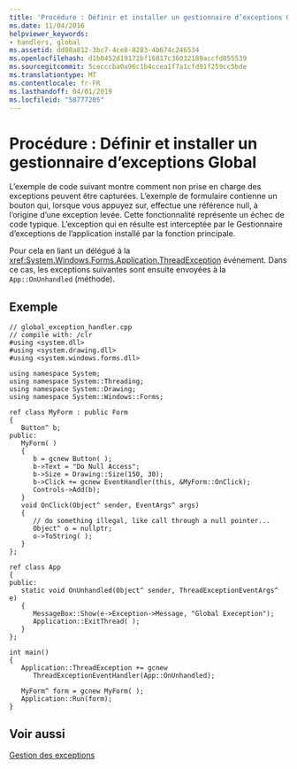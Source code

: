 ```yaml
---
title: 'Procédure : Définir et installer un gestionnaire d’exceptions Global'
ms.date: 11/04/2016
helpviewer_keywords:
- handlers, global
ms.assetid: dd88a812-3bc7-4ce8-8283-4b674c246534
ms.openlocfilehash: d1b8452d19172bf16817c36032189accfd855539
ms.sourcegitcommit: 5cecccba0a96c1b4ccea1f7a1cfd91f259cc5bde
ms.translationtype: MT
ms.contentlocale: fr-FR
ms.lasthandoff: 04/01/2019
ms.locfileid: "58777205"
---
```

# <a name="how-to-define-and-install-a-global-exception-handler"></a>Procédure : Définir et installer un gestionnaire d’exceptions Global

L’exemple de code suivant montre comment non prise en charge des exceptions peuvent être capturées. L’exemple de formulaire contienne un bouton qui, lorsque vous appuyez sur, effectue une référence null, à l’origine d’une exception levée. Cette fonctionnalité représente un échec de code typique. L’exception qui en résulte est interceptée par le Gestionnaire d’exceptions de l’application installé par la fonction principale.

Pour cela en liant un délégué à la <xref:System.Windows.Forms.Application.ThreadException> événement. Dans ce cas, les exceptions suivantes sont ensuite envoyées à la `App::OnUnhandled` (méthode).

## <a name="example"></a>Exemple

```
// global_exception_handler.cpp
// compile with: /clr
#using <system.dll>
#using <system.drawing.dll>
#using <system.windows.forms.dll>

using namespace System;
using namespace System::Threading;
using namespace System::Drawing;
using namespace System::Windows::Forms;

ref class MyForm : public Form
{
   Button^ b;
public:
   MyForm( )
   {
      b = gcnew Button( );
      b->Text = "Do Null Access";
      b->Size = Drawing::Size(150, 30);
      b->Click += gcnew EventHandler(this, &MyForm::OnClick);
      Controls->Add(b);
   }
   void OnClick(Object^ sender, EventArgs^ args)
   {
      // do something illegal, like call through a null pointer...
      Object^ o = nullptr;
      o->ToString( );
   }
};

ref class App
{
public:
   static void OnUnhandled(Object^ sender, ThreadExceptionEventArgs^ e)
   {
      MessageBox::Show(e->Exception->Message, "Global Exeception");
      Application::ExitThread( );
   }
};

int main()
{
   Application::ThreadException += gcnew
      ThreadExceptionEventHandler(App::OnUnhandled);

   MyForm^ form = gcnew MyForm( );
   Application::Run(form);
}
```

## <a name="see-also"></a>Voir aussi

[Gestion des exceptions](../extensions/exception-handling-cpp-component-extensions.md)
